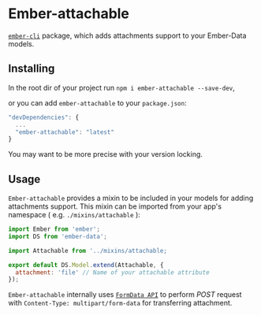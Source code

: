 # Ember-attachable

[`ember-cli`](https://github.com/stefanpenner/ember-cli) package, which adds attachments support to your Ember-Data models.

## Installing

In the root dir of your project run `npm i ember-attachable --save-dev`,

or you can add `ember-attachable` to your `package.json`:

```javascript
"devDependencies": {
  ...
  "ember-attachable": "latest"
}
```
You may want to be more precise with your version locking.

## Usage

`Ember-attachable` provides a mixin to be included in your models for
adding attachments support. This mixin can be imported from
your app's namespace ( e.g. `./mixins/attachable` ):

```javascript
import Ember from 'ember';
import DS from 'ember-data';

import Attachable from '../mixins/attachable;

export default DS.Model.extend(Attachable, {
  attachment: 'file' // Name of your attachable attribute
});
```

`Ember-attachable` internally uses [`FormData API`](https://developer.mozilla.org/en-US/docs/Web/API/FormData)
to perform _POST_ request with `Content-Type: multipart/form-data` for transferring attachment.
